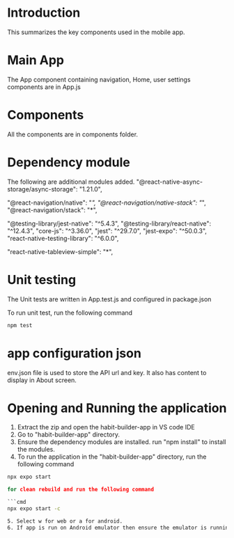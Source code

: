 # Introduction
This summarizes the key components used in the mobile app.

# Main App
The App component containing navigation, Home, user settings components are in App.js

# Components 
All the components are in components folder.

# Dependency module

The following are additional modules added.
"@react-native-async-storage/async-storage": "1.21.0",

"@react-navigation/native": "*",
"@react-navigation/native-stack": "*",
"@react-navigation/stack": "*",

"@testing-library/jest-native": "^5.4.3",
"@testing-library/react-native": "^12.4.3",
"core-js": "^3.36.0",
"jest": "^29.7.0",
"jest-expo": "^50.0.3",
"react-native-testing-library": "^6.0.0",

"react-native-tableview-simple": "*",

# Unit testing  
The Unit tests are written in App.test.js and configured in package.json

To run unit test, run the following command

```cmd
npm test
```

# app configuration json
env.json file is used to store the API url and key. It also has content to display in About screen. 


# Opening and Running the application

1. Extract the zip and open the habit-builder-app in VS code IDE
2. Go to "habit-builder-app" directory. 
3. Ensure the dependency modules are installed. run "npm install" to install the modules.
4. To run the application in the "habit-builder-app" directory, run the following command

```cmd
npx expo start 

for clean rebuild and run the following command

```cmd
npx expo start -c

5. Select w for web or a for android.
6. If app is run on Android emulator then ensure the emulator is running by going to  Android Studio -> Device Manager from Windows Machine -> Start Device.
